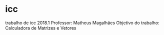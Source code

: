 # icc
trabalho de icc 2018.1
Professor: Matheus Magalhães
Objetivo do trabalho: Calculadora de Matrizes e Vetores
